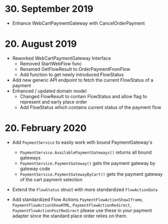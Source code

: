 # 30. September 2019
* Enhance WebCartPaymentGateway with CancelOrderPayment

# 20. August 2019
* Reworked WebCartPaymentGateway Interface
    * Removed StartWebFlow func
    * Renamed GetFlowResult to OrderPaymentFromFlow
    * Add function to get newly introduced FlowStatus
* Add new generic API endpoint to fetch the current FlowStatus of a payment
* Enhanced / updated domain model
    * Changed FlowResult to contain FlowStatus and allow flag to represent and early place order
    * Add FlowStatus which contains current status of the payment flow
    
# 20. February 2020
* Add `PaymentService` to easily work with bound PaymentGateway's
    * `PaymentService.AvailablePaymentGateways()` returns all bound gateways
    * `PaymentService.PaymentGateway()` gets the payment gateway by gateway code
    * `PaymentService.PaymentGatewayByCart()` gets the payment gateway of the cart payment selection

* Extend the `FlowStatus` struct with more standardized `FlowActionData`
* Add standardized Flow Actions `PaymentFlowActionShowIframe`, `PaymentFlowActionShowHTML`, `PaymentFlowActionRedirect`,
  `PaymentFlowActionPostRedirect` please use these in your payment adapter since the standard place order relies on them.
